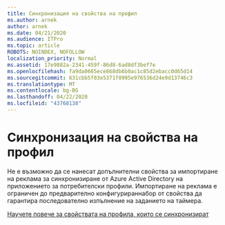 ```yaml
---
title: Синхронизация на свойства на профил
ms.author: arnek
author: arnek
ms.date: 04/21/2020
ms.audience: ITPro
ms.topic: article
ROBOTS: NOINDEX, NOFOLLOW
localization_priority: Normal
ms.assetid: 17e9882a-2341-459f-86d8-6ad8df3bef7e
ms.openlocfilehash: fa9da0665ece868db6b0ac1c85d2ebacc0d65d14
ms.sourcegitcommit: 631cbb5f03e5371f0995e976536d24e9d13746c3
ms.translationtype: MT
ms.contentlocale: bg-BG
ms.lasthandoff: 04/22/2020
ms.locfileid: "43768138"
---
```

# <a name="profile-property-synchronization"></a>Синхронизация на свойства на профил

Не е възможно да се нанесат допълнителни свойства за импортиране на реклама за синхронизиране от Azure Active Directory на приложението за потребителски профили. Импортиране на реклама е ограничен до предварително конфигурираннабор от свойства да гарантира последователно изпълнение на заданието на таймера.
  
[Научете повече за свойствата на профила, които се синхронизират](https://go.microsoft.com/fwlink/?linkid=875671)
  

